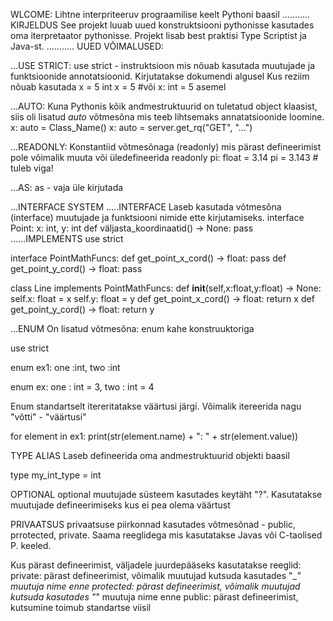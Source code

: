 WLCOME:
Lihtne interpriteeruv prograamilise keelt Pythoni baasil
...........
KIRJELDUS
See projekt luuab uued konstruktsiooni pythonisse kasutades oma iterpretaator pythonisse. Projekt lisab best praktisi Type Scriptist ja Java-st.
...........
UUED VÕIMALUSED:

...USE STRICT:
use strict - instruktsioon mis nõuab kasutada muutujade ja funktsioonide annotatsioonid.
Kirjutatakse dokumendi algusel
Kus reziim nõuab kasutada
x = 5
int x = 5
#või
x: int = 5
asemel

...AUTO:
Kuna Pythonis kõik andmestruktuurid on tuletatud object klaasist, siis oli lisatud _auto_ võtmesõna mis teeb lihtsemaks annatatsioonide loomine.
x: auto = Class_Name()
x: auto = server.get_rq("GET", "...")

...READONLY:
Konstantiid võtmesõnaga (readonly) mis pärast defineerimist pole võimalik muuta või üledefineerida
readonly pi: float = 3.14
pi = 3.143 # tuleb viga!

...AS:
as - vaja üle kirjutada

...INTERFACE SYSTEM
.....INTERFACE
Laseb kasutada võtmesõna (interface) muutujade ja funktsiooni nimide ette kirjutamiseks.
interface Point:
x: int,
y: int
def väljasta_koordinaatid() -> None: pass
......IMPLEMENTS
use strict

interface PointMathFuncs:
def get_point_x_cord() -> float: pass
def get_point_y_cord() -> float: pass

class Line implements PointMathFuncs:
def **init**(self,x:float,y:float) -> None:
self.x: float = x
self.y: float = y
def get_point_x_cord() -> float:
return x
def get_point_y_cord() -> float:
return y

...ENUM
On lisatud võtmesõna: enum kahe konstruuktoriga

use strict

enum ex1:
one :int,
two :int

enum ex:
one : int = 3,
two : int = 4

Enum standartselt itereritatakse väärtusi järgi. Võimalik itereerida nagu "võtti" - "väärtusi"

for element in ex1:
print(str(element.name) + ": " + str(element.value))

TYPE ALIAS
Laseb defineerida oma andmestruktuurid objekti baasil

type my_int_type = int

OPTIONAL
optional muutujade süsteem kasutades keytäht "?". Kasutatakse muutujade defineerimiseks kus ei pea olema väärtust

PRIVAATSUS
privaatsuse piirkonnad kasutades võtmesõnad - public, prrotected, private. Saama reeglidega mis kasutatakse Javas või C-taolised P. keeled.

Kus pärast defineerimist, väljadele juurdepääseks kasutatakse reeglid:
private: pärast defineerimist, võimalik muutujad kutsuda kasutades "\__" muutuja nime enne
protected: pärast defineerimist, võimalik muutujad kutsuda kasutades "_" muutuja nime enne
public: pärast defineerimist, kutsumine toimub standartse viisil
